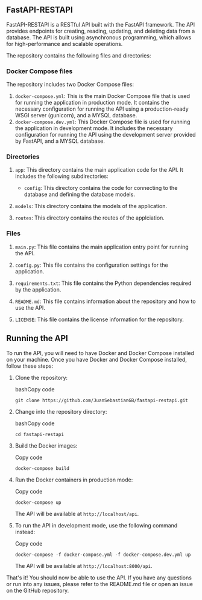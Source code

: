 ## FastAPI-RESTAPI

FastAPI-RESTAPI is a RESTful API built with the FastAPI framework. The API provides endpoints for creating, reading, updating, and deleting data from a database. The API is built using asynchronous programming, which allows for high-performance and scalable operations.

The repository contains the following files and directories:

### Docker Compose files

The repository includes two Docker Compose files:

1.  `docker-compose.yml`: This is the main Docker Compose file that is used for running the application in production mode. It contains the necessary configuration for running the API using a production-ready WSGI server (gunicorn), and a MYSQL database.
2.  `docker-compose.dev.yml`: This Docker Compose file is used for running the application in development mode. It includes the necessary configuration for running the API using the development server provided by FastAPI, and a MYSQL database.

### Directories

1.  `app`: This directory contains the main application code for the API. It includes the following subdirectories:

    - `config`: This directory contains the code for connecting to the database and defining the database models.

2.  `models`: This directory contains the models of the application.
3.  `routes`: This directory contains the routes of the applciation.

### Files

1.  `main.py`: This file contains the main application entry point for running the API.
2.  `config.py`: This file contains the configuration settings for the application.
3.  `requirements.txt`: This file contains the Python dependencies required by the application.

4.  `README.md`: This file contains information about the repository and how to use the API.
5.  `LICENSE`: This file contains the license information for the repository.

## Running the API

To run the API, you will need to have Docker and Docker Compose installed on your machine. Once you have Docker and Docker Compose installed, follow these steps:

1.  Clone the repository:

    bashCopy code

    `git clone https://github.com/JuanSebastianGB/fastapi-restapi.git`

2.  Change into the repository directory:

    bashCopy code

    `cd fastapi-restapi`

3.  Build the Docker images:

    Copy code

    `docker-compose build`

4.  Run the Docker containers in production mode:

    Copy code

    `docker-compose up`

    The API will be available at `http://localhost/api`.

5.  To run the API in development mode, use the following command instead:

    Copy code

    `docker-compose -f docker-compose.yml -f docker-compose.dev.yml up`

    The API will be available at `http://localhost:8000/api`.

That's it! You should now be able to use the API. If you have any questions or run into any issues, please refer to the README.md file or open an issue on the GitHub repository.
